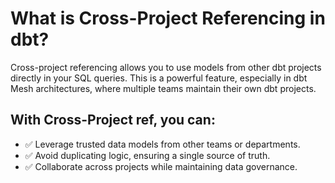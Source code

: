 # What is Cross-Project Referencing in dbt?
Cross-project referencing allows you to use models from other dbt projects directly in your SQL queries. This is a powerful feature, especially in dbt Mesh architectures, where multiple teams maintain their own dbt projects.

## With Cross-Project ref, you can:
+ ✅ Leverage trusted data models from other teams or departments.
+ ✅ Avoid duplicating logic, ensuring a single source of truth.
+ ✅ Collaborate across projects while maintaining data governance.
